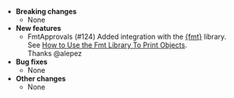 <!-- See the [v.x.y.z milestone](https://github.com/approvals/ApprovalTests.cpp/milestone/__MILESTONE_NUMBER__?closed=1) for the full list of changes. -->

* **Breaking changes**
    * None
* **New features**
    * FmtApprovals (#124)
      Added integration with the [{fmt}](https://fmt.dev/) library.  
      See [How to Use the Fmt Library To Print Objects](/doc/how_tos/UseTheFmtLibraryToPrintObjects.md#top).  
      Thanks @alepez
* **Bug fixes**
    * None
* **Other changes**
    * None

